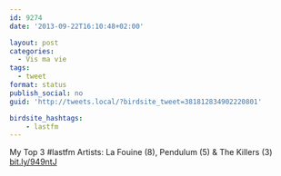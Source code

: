 ```yaml
---
id: 9274
date: '2013-09-22T16:10:48+02:00'

layout: post
categories:
  - Vis ma vie
tags:
  - tweet
format: status
publish_social: no
guid: 'http://tweets.local/?birdsite_tweet=381812834902220801'

birdsite_hashtags:
    - lastfm
---
```


My Top 3 #lastfm Artists: La Fouine (8), Pendulum (5) &amp; The Killers (3) [bit.ly/949ntJ](http://bit.ly/949ntJ)
